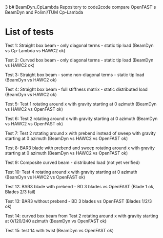3 b# BeamDyn_CpLambda
Repository to code2code compare OpenFAST's BeamDyn and Polimi/TUM Cp-Lambda

# List of tests

Test 1: Straight box beam - only diagonal terms - static tip load (BeamDyn vs Cp-Lambda vs HAWC2 ok)

Test 2: Curved box beam - only diagonal terms - static tip load (BeamDyn vs HAWC2 ok)

Test 3: Straight box beam - some non-diagonal terms - static tip load (BeamDyn vs HAWC2 ok)

Test 4: Straight box beam - full stiffness matrix - static distributed load (BeamDyn vs HAWC2 ok)

Test 5: Test 1 rotating around x with gravity starting at 0 azimuth (BeamDyn vs HAWC2 vs OpenFAST ok)

Test 6: Test 2 rotating around x with gravity starting at 0 azimuth (BeamDyn vs HAWC2 vs OpenFAST ok)

Test 7: Test 2 rotating around x with prebend instead of sweep with gravity starting at 0 azimuth (BeamDyn vs HAWC2 vs OpenFAST ok)

Test 8: BAR3 blade with prebend and sweep rotating around x with gravity starting at 0 azimuth (BeamDyn vs HAWC2 vs OpenFAST ok)

Test 9: Composite curved beam - distributed load (not yet verified)

Test 10: Test 4 rotating around x with gravity starting at 0 azimuth (BeamDyn vs HAWC2 vs OpenFAST ok)

Test 12: BAR3 blade with prebend - BD 3 blades vs OpenFAST (Blade 1 ok, Blades 2/3 fail)

Test 13: BAR3 without prebend - BD 3 blades vs OpenFAST (Blades 1/2/3 ok)

Test 14: curved box beam from Test 2 rotating around x with gravity starting at 0/120/240 azimuth (BeamDyn vs OpenFAST ok)

Test 15: test 14 with twist  (BeamDyn vs OpenFAST ok)